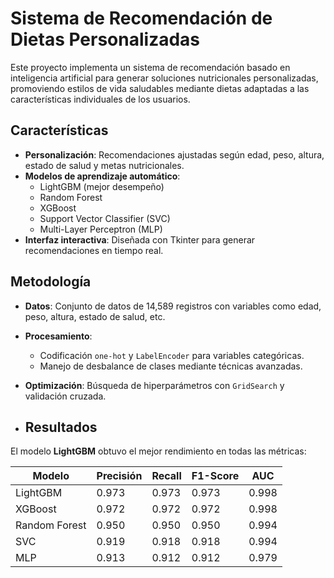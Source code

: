 # Sistema de Recomendación de Dietas Personalizadas

Este proyecto implementa un sistema de recomendación basado en inteligencia artificial para generar soluciones nutricionales personalizadas, promoviendo estilos de vida saludables mediante dietas adaptadas a las características individuales de los usuarios.

## Características

- **Personalización**: Recomendaciones ajustadas según edad, peso, altura, estado de salud y metas nutricionales.
- **Modelos de aprendizaje automático**: 
  - LightGBM (mejor desempeño)
  - Random Forest
  - XGBoost
  - Support Vector Classifier (SVC)
  - Multi-Layer Perceptron (MLP)
- **Interfaz interactiva**: Diseñada con Tkinter para generar recomendaciones en tiempo real.

## Metodología

- **Datos**: Conjunto de datos de 14,589 registros con variables como edad, peso, altura, estado de salud, etc.
- **Procesamiento**:
  - Codificación `one-hot` y `LabelEncoder` para variables categóricas.
  - Manejo de desbalance de clases mediante técnicas avanzadas.
- **Optimización**: Búsqueda de hiperparámetros con `GridSearch` y validación cruzada.

- ## Resultados

El modelo **LightGBM** obtuvo el mejor rendimiento en todas las métricas:

| Modelo            | Precisión | Recall   | F1-Score | AUC       |
|-------------------|-----------|----------|----------|-----------|
| LightGBM         | 0.973     | 0.973    | 0.973    | 0.998     |
| XGBoost          | 0.972     | 0.972    | 0.972    | 0.998     |
| Random Forest    | 0.950     | 0.950    | 0.950    | 0.994     |
| SVC              | 0.919     | 0.918    | 0.918    | 0.994     |
| MLP              | 0.913     | 0.912    | 0.912    | 0.979     |
